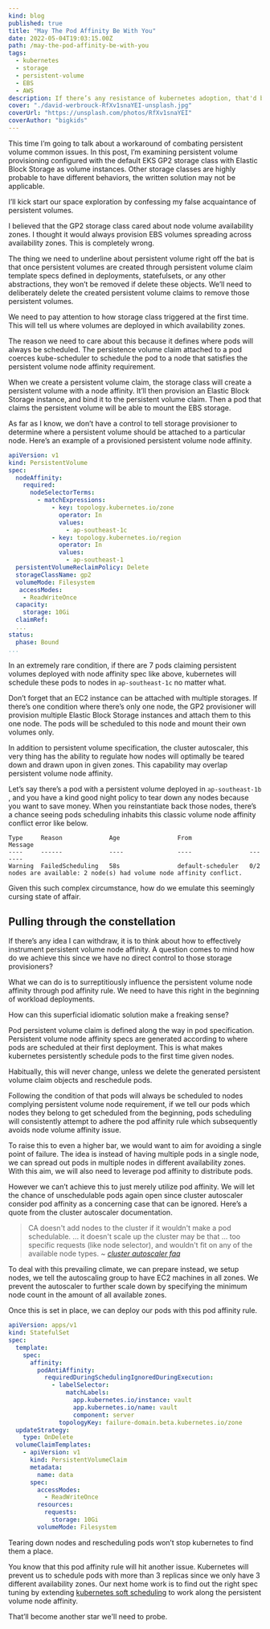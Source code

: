 ```yaml
---
kind: blog
published: true
title: "May The Pod Affinity Be With You"
date: 2022-05-04T19:03:15.00Z
path: /may-the-pod-affinity-be-with-you
tags:
  - kubernetes
  - storage
  - persistent-volume
  - EBS
  - AWS
description: If there’s any resistance of kubernetes adoption, that'd be a reluctance of using the kuberntes persistent volume. I’m myself concerned with this as well. When it comes to dealing with storages in kubernetes, I find it saner to just delegate the problem to high abstractions like operators and charts. This absence of hands-on experience leaves me a question of how to use persistent volume.
cover: "./david-werbrouck-RfXv1snaYEI-unsplash.jpg"
coverUrl: "https://unsplash.com/photos/RfXv1snaYEI"
coverAuthor: "bigkids"
---
```


This time I’m going to talk about a workaround of combating persistent volume common issues. In this post, I’m examining persistent volume provisioning configured with the default EKS GP2 storage class with Elastic Block Storage as volume instances. Other storage classes are highly probable to have different behaviors, the written solution may not be applicable.

I’ll kick start our space exploration by confessing my false acquaintance of persistent volumes.

I believed that the GP2 storage class cared about node volume availability zones. I thought it would always provision EBS volumes spreading across availability zones. This is completely wrong.

The thing we need to underline about persistent volume right off the bat is that once persistent volumes are created through persistent volume claim template specs defined in deployments, statefulsets, or any other abstractions, they won’t be removed if delete these objects. We’ll need to deliberately delete the created persistent volume claims to remove those persistent volumes.

We need to pay attention to how storage class triggered at the first time. This will tell us where volumes are deployed in which availability zones.

The reason we need to care about this because it defines where pods will always be scheduled. The persistence volume claim attached to a pod coerces kube-scheduler to schedule the pod to a node that satisfies the persistent volume node affinity requirement.

When we create a persistent volume claim, the storage class will create a persistent volume with a node affinity. It’ll then provision an Elastic Block Storage instance, and bind it to the persistent volume claim. Then a pod that claims the persistent volume will be able to mount the EBS storage.

As far as I know, we don’t have a control to tell storage provisioner to determine where a persistent volume should be attached to a particular node. Here’s an example of a provisioned persistent volume node affinity.

```yaml
apiVersion: v1
kind: PersistentVolume
spec:
  nodeAffinity:
    required:
      nodeSelectorTerms:
        - matchExpressions:
            - key: topology.kubernetes.io/zone
              operator: In
              values:
                - ap-southeast-1c
            - key: topology.kubernetes.io/region
              operator: In
              values:
                - ap-southeast-1
  persistentVolumeReclaimPolicy: Delete
  storageClassName: gp2
  volumeMode: Filesystem
   accessModes:
    - ReadWriteOnce
  capacity:
    storage: 10Gi
  claimRef:
  ...
status:
  phase: Bound
...
```

In an extremely rare condition, if there are 7 pods claiming persistent volumes deployed with node affinity spec like above, kubernetes will schedule these pods to nodes in `ap-southeast-1c` no matter what.

Don’t forget that an EC2 instance can be attached with multiple storages. If there’s one condition where there’s only one node, the GP2 provisioner will provision multiple Elastic Block Storage instances and attach them to this one node. The pods will be scheduled to this node and mount their own volumes only.

In addition to persistent volume specification, the cluster autoscaler, this very thing has the ability to regulate how nodes will optimally be teared down and drawn upon in given zones. This capability may overlap persistent volume node affinity.

Let’s say there’s a pod with a persistent volume deployed in `ap-southeast-1b` , and you have a kind good night policy to tear down any nodes because you want to save money. When you reinstantiate back those nodes, there’s a chance seeing pods scheduling inhabits this classic volume node affinity conflict error like below.

```
Type     Reason             Age                From                Message
----     ------             ----               ----                -------
Warning  FailedScheduling   58s                default-scheduler   0/2 nodes are available: 2 node(s) had volume node affinity conflict.
```

Given this such complex circumstance, how do we emulate this seemingly cursing state of affair.

## Pulling through the constellation

If there’s any idea I can withdraw, it is to think about how to effectively instrument persistent volume node affinity. A question comes to mind how do we achieve this since we have no direct control to those storage provisioners?

What we can do is to surreptitiously influence the persistent volume node affinity through pod affinity rule. We need to have this right in the beginning of workload deployments.

How can this superficial idiomatic solution make a freaking sense?

Pod persistent volume claim is defined along the way in pod specification. Persistent volume node affinity specs are generated according to where pods are scheduled at their first deployment. This is what makes kubernetes persistently schedule pods to the first time given nodes.

Habitually, this will never change, unless we delete the generated persistent volume claim objects and reschedule pods.

Following the condition of that pods will always be scheduled to nodes complying persistent volume node requirement, if we tell our pods which nodes they belong to get scheduled from the beginning, pods scheduling will consistently attempt to adhere the pod affinity rule which subsequently avoids node volume affinity issue.

To raise this to even a higher bar, we would want to aim for avoiding a single point of failure. The idea is instead of having multiple pods in a single node, we can spread out pods in multiple nodes in different availability zones. With this aim, we will also need to leverage pod affinity to distribute pods.

However we can’t achieve this to just merely utilize pod affinity. We will let the chance of unschedulable pods again open since cluster autoscaler consider pod affinity as a concerning case that can be ignored. Here’s a quote from the cluster autoscaler documentation.

> CA doesn't add nodes to the cluster if it wouldn't make a pod schedulable. ... it doesn't scale up the cluster may be that ... too specific requests (like node selector), and wouldn't fit on any of the available node types. ~ _[cluster autoscaler faq](https://github.com/kubernetes/autoscaler/blob/master/cluster-autoscaler/FAQ.md#i-have-a-couple-of-pending-pods-but-there-was-no-scale-up)_

To deal with this prevailing climate, we can prepare instead, we setup nodes, we tell the autoscaling group to have EC2 machines in all zones. We prevent the autoscaler to further scale down by specifying the minimum node count in the amount of all available zones.

Once this is set in place, we can deploy our pods with this pod affinity rule.

```yaml
apiVersion: apps/v1
kind: StatefulSet
spec:
  template:
    spec:
      affinity:
        podAntiAffinity:
          requiredDuringSchedulingIgnoredDuringExecution:
            - labelSelector:
                matchLabels:
                  app.kubernetes.io/instance: vault
                  app.kubernetes.io/name: vault
                  component: server
              topologyKey: failure-domain.beta.kubernetes.io/zone
  updateStrategy:
    type: OnDelete
  volumeClaimTemplates:
    - apiVersion: v1
      kind: PersistentVolumeClaim
      metadata:
        name: data
      spec:
        accessModes:
          - ReadWriteOnce
        resources:
          requests:
            storage: 10Gi
        volumeMode: Filesystem
```

Tearing down nodes and rescheduling pods won’t stop kubernetes to find them a place.

You know that this pod affinity rule will hit another issue. Kubernetes will prevent us to schedule pods with more than 3 replicas since we only have 3 different availability zones. Our next home work is to find out the right spec tuning by extending [kubernetes soft scheduling](https://kubernetes.io/docs/concepts/scheduling-eviction/assign-pod-node/#an-example-of-a-pod-that-uses-pod-affinity) to work along the persistent volume node affinity.

That’ll become another star we'll need to probe.
